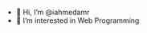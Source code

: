 - 👋 Hi, I’m @iahmedamr
- 👀 I’m interested in Web Programming

<!---
iahmedamr/iahmedamr is a ✨ special ✨ repository because its `README.md` (this file) appears on your GitHub profile.
You can click the Preview link to take a look at your changes.
--->
